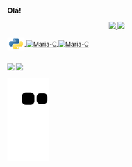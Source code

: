 ### Olá! 


<div align="center">
  <a href="https://github.com/mbornhausen">
  <img height="130em" src="https://github-readme-stats.vercel.app/api?username=mbornhausen&show_icons=true&theme=dracula&include_all_commits=true&count_private=true"/>
  <img height="130em" src="https://github-readme-stats.vercel.app/api/top-langs/?username=mbornhausen&layout=compact&langs_count=7&theme=dracula"/>
</div>

<div style="display: inline_block"><br>
  <img align="center" alt="Rafa-Python" height="30" width="40" 
src="https://raw.githubusercontent.com/devicons/devicon/master/icons/python/python-original.svg">
  <img align="center" alt="Maria-C" height="30" width="40"
src="https://cdn.jsdelivr.net/gh/devicons/devicon/icons/c/c-original.svg">
   <img align="center" alt="Maria-C" height="30" width="40"
src="https://cdn.jsdelivr.net/gh/devicons/devicon/icons/cplusplus/cplusplus-original.svg">
  
  ##
  
<div>
   <a href="https://instagram.com/mbornhausen_" target="_blank"><img src="https://img.shields.io/badge/-Instagram-%23E4405F?style=for-the-badge&logo=instagram&logoColor=white" target="_blank"></a>
   <a href = "mailto:mlbornhausen@gmail.com"><img src="https://img.shields.io/badge/-Gmail-%23333?style=for-the-badge&logo=gmail&logoColor=white" target="_blank"></a>
   
  ![Snake animation](https://github.com/mbornhausen/mbornhausen/blob/output/github-contribution-grid-snake.svg)
